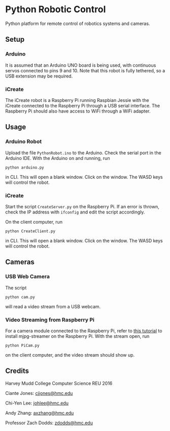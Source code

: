 # Python Robotic Control
Python platform for remote control of robotics systems and cameras. 

## Setup
### Arduino
It is assumed that an Arduino UNO board is being used, with continuous servos connected to pins 9 and 10. Note that this robot is fully tethered, so a USB extension may be required. 

### iCreate
The iCreate robot is a Raspberry Pi running Raspbian Jessie with the iCreate connected to the Raspberry Pi through a USB serial interface. The Raspberry Pi should also have access to WiFi through a WiFi adapter. 

## Usage
### Arduino Robot
Upload the file `PythonRobot.ino` to the Arduino. Check the serial port in the Arduino IDE. With the Arduino on and running, run 

`python arduino.py`

in CLI. This will open a blank window. Click on the window. The WASD keys will control the robot.

### iCreate
Start the script `CreateServer.py` on the Raspberry Pi. If an error is thrown, check the IP address with `ifconfig` and edit the script accordingly. 

On the client computer, run

`python CreateClient.py`

in CLI. This will open a blank window. Click on the window. The WASD keys will control the robot. 

## Cameras
### USB Web Camera
The script

`python cam.py`

will read a video stream from a USB webcam.

### Video Streaming from Raspberry Pi
For a camera module connected to the Raspberry Pi, refer to [this tutorial](http://petrkout.com/electronics/low-latency-0-4-s-video-streaming-from-raspberry-pi-mjpeg-streamer-opencv/) to install mjpg-streamer on the Raspberry Pi. With the stream open, run

`python PiCam.py`

on the client computer, and the video stream should show up. 

## Credits
Harvey Mudd College Computer Science REU 2016

Ciante Jones: cjjones@hmc.edu

Chi-Yen Lee: johlee@hmc.edu

Andy Zhang: axzhang@hmc.edu

Professor Zach Dodds: zdodds@hmc.edu
